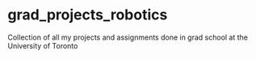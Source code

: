 # grad_projects_robotics
Collection of all my projects and assignments done in grad school at the University of Toronto
